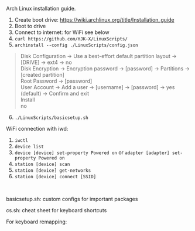 Arch Linux installation guide.

1. Create boot drive: https://wiki.archlinux.org/title/Installation_guide
2. Boot to drive
3. Connect to internet: for WiFi see below
4. ```curl https://github.com/HJK-X/LinuxScripts/```
5. ```archinstall --config ./LinuxScripts/config.json```
> Disk Configuration -> Use a best-effort default partition layout -> [DRIVE] -> ext4 -> no  
> Disk Encryption -> Encryption password -> [password] -> Partitions -> [created partition]  
> Root Password -> [password]  
> User Account -> Add a user -> [username] -> [password] -> yes (default) -> Confirm and exit  
> Install   
> no  
6. ```./LinuxScripts/basicsetup.sh```


WiFi connection with iwd:
1. ```iwctl```
2. ```device list```
3. ```device [device] set-property Powered on``` or ```adapter [adapter] set-property Powered on```
4.  ```station [device] scan```
5.  ```station [device] get-networks```
6.  ```station [device] connect [SSID]```

<br>

basicsetup.sh: custom configs for important packages  

  


cs.sh: cheat sheet for keyboard shortcuts

For keyboard remapping:
  
